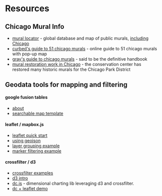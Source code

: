# Resources


## Chicago Mural Info

* [mural locator](http://murallocator.org/) - global database and map of public
  murals, [including Chicago](http://murallocator.org/tag/chicago)
* [curbed's guide to 51 chicago murals](http://chicago.curbed.com/archives/2014/07/17/a-guide-to-44-neighborhood-murals-you-must-see-right-now.php) - online guide to 51 chicago murals with pop-up map
* [gray's guide to chicago murals](http://press.uchicago.edu/ucp/books/book/chicago/G/bo3641455.html) - said to be the definitive handbook
* [mural restoration work in Chicago](http://www.theconservationcenter.com/conservation-services/murals) - the conservation center has restored many historic murals for the Chicago Park District



## Geodata tools for mapping and filtering


#### google fusion tables

* [about](http://tables.googlelabs.com/)
* [searchable map template](http://derekeder.com/searchable_map_template/)


#### leaflet / mapbox.js

* [leaflet quick start](http://leafletjs.com/examples/quick-start.html)
* [using geojson](http://leafletjs.com/examples/geojson.html)
* [layer grouping example](http://leafletjs.com/examples/layers-control.html)
* [marker filtering example](https://www.mapbox.com/mapbox.js/example/v1.0.0/filtering-markers/)


#### crossfilter / d3

* [crossfilter examples](https://github.com/joyrexus/crossfiltering)
* [d3 intro](http://square.github.io/intro-to-d3)
* [dc.js](http://dc-js.github.io/dc.js/index.html) - dimensional charting lib
  leveraging d3 and crossfilter.
* [dc + leaflet demo](https://github.com/cmvee/Nashville-Building-Permits)
